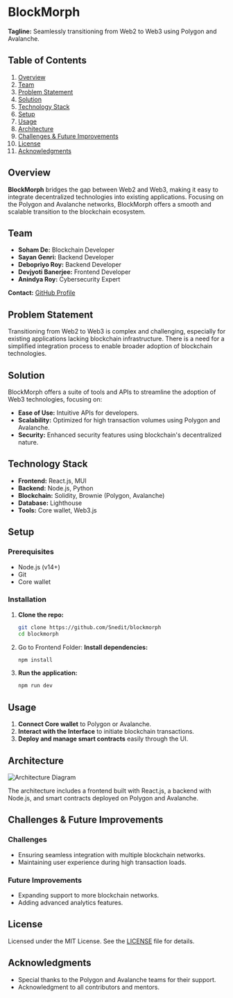 # BlockMorph

**Tagline:** Seamlessly transitioning from Web2 to Web3 using Polygon and Avalanche.

## Table of Contents
1. [Overview](#overview)
2. [Team](#team)
3. [Problem Statement](#problem-statement)
4. [Solution](#solution)
5. [Technology Stack](#technology-stack)
6. [Setup](#setup)
7. [Usage](#usage)
8. [Architecture](#architecture)
9. [Challenges & Future Improvements](#challenges--future-improvements)
10. [License](#license)
11. [Acknowledgments](#acknowledgments)

## Overview

**BlockMorph** bridges the gap between Web2 and Web3, making it easy to integrate decentralized technologies into existing applications. Focusing on the Polygon and Avalanche networks, BlockMorph offers a smooth and scalable transition to the blockchain ecosystem.

## Team

- **Soham De:** Blockchain Developer
- **Sayan Genri:** Backend Developer
- **Debopriyo Roy:** Backend Developer
- **Devjyoti Banerjee:** Frontend Developer
- **Anindya Roy:** Cybersecurity Expert

**Contact:** [GitHub Profile](https://github.com/Snedit)

## Problem Statement

Transitioning from Web2 to Web3 is complex and challenging, especially for existing applications lacking blockchain infrastructure. There is a need for a simplified integration process to enable broader adoption of blockchain technologies.

## Solution

BlockMorph offers a suite of tools and APIs to streamline the adoption of Web3 technologies, focusing on:
- **Ease of Use:** Intuitive APIs for developers.
- **Scalability:** Optimized for high transaction volumes using Polygon and Avalanche.
- **Security:** Enhanced security features using blockchain's decentralized nature.

## Technology Stack

- **Frontend:** React.js, MUI
- **Backend:** Node.js, Python
- **Blockchain:** Solidity, Brownie (Polygon, Avalanche)
- **Database:** Lighthouse
- **Tools:** Core wallet, Web3.js

## Setup

### Prerequisites
- Node.js (v14+)
- Git
- Core wallet

### Installation

1. **Clone the repo:**
    ```bash
    git clone https://github.com/Snedit/blockmorph
    cd blockmorph
    ```

2. Go to Frontend Folder:
   **Install dependencies:**
    ```bash
    npm install
    ```
4. **Run the application:**
    ```bash
    npm run dev
    ```

## Usage

1. **Connect Core wallet** to Polygon or Avalanche.
2. **Interact with the Interface** to initiate blockchain transactions.
3. **Deploy and manage smart contracts** easily through the UI.

## Architecture

![Architecture Diagram](https://theteatoast.github.io/WORKFLOWW.png)

The architecture includes a frontend built with React.js, a backend with Node.js, and smart contracts deployed on Polygon and Avalanche.

## Challenges & Future Improvements

### Challenges
- Ensuring seamless integration with multiple blockchain networks.
- Maintaining user experience during high transaction loads.

### Future Improvements
- Expanding support to more blockchain networks.
- Adding advanced analytics features.

## License

Licensed under the MIT License. See the [LICENSE](LICENSE) file for details.

## Acknowledgments

- Special thanks to the Polygon and Avalanche teams for their support.
- Acknowledgment to all contributors and mentors.

